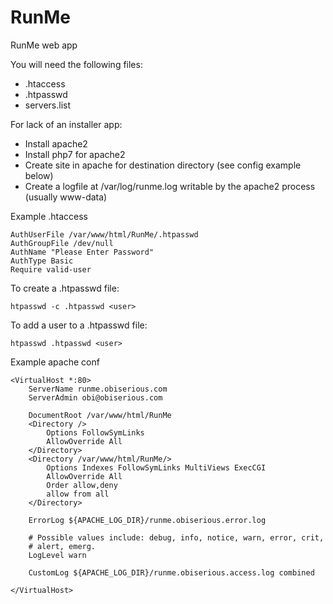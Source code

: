 # RunMe
RunMe web app

You will need the following files:
* .htaccess
* .htpasswd
* servers.list

For lack of an installer app:

* Install apache2
* Install php7 for apache2
* Create site in apache for destination directory (see config example below)
* Create a logfile at /var/log/runme.log writable by the apache2 process (usually www-data)

Example .htaccess
```
AuthUserFile /var/www/html/RunMe/.htpasswd
AuthGroupFile /dev/null
AuthName "Please Enter Password"
AuthType Basic
Require valid-user
```
To create a .htpasswd file:
```
htpasswd -c .htpasswd <user>
```
To add a user to a .htpasswd file:
```
htpasswd .htpasswd <user>
```
Example apache conf
```
<VirtualHost *:80>
    ServerName runme.obiserious.com
    ServerAdmin obi@obiserious.com

    DocumentRoot /var/www/html/RunMe
    <Directory />
        Options FollowSymLinks
        AllowOverride All
    </Directory>
    <Directory /var/www/html/RunMe/>
        Options Indexes FollowSymLinks MultiViews ExecCGI
        AllowOverride All
        Order allow,deny
        allow from all
    </Directory>

    ErrorLog ${APACHE_LOG_DIR}/runme.obiserious.error.log

    # Possible values include: debug, info, notice, warn, error, crit,
    # alert, emerg.
    LogLevel warn

    CustomLog ${APACHE_LOG_DIR}/runme.obiserious.access.log combined

</VirtualHost>
```

